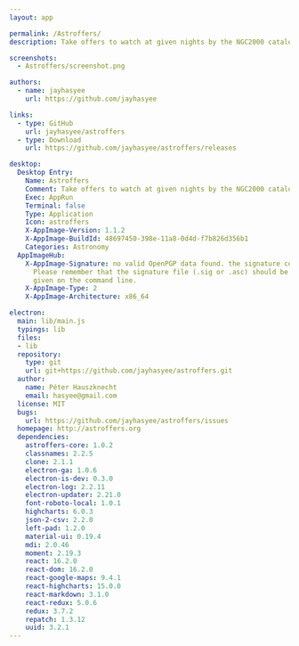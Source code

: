 ```yaml
---
layout: app

permalink: /Astroffers/
description: Take offers to watch at given nights by the NGC2000 catalog

screenshots:
  - Astroffers/screenshot.png

authors:
  - name: jayhasyee
    url: https://github.com/jayhasyee

links:
  - type: GitHub
    url: jayhasyee/astroffers
  - type: Download
    url: https://github.com/jayhasyee/astroffers/releases

desktop:
  Desktop Entry:
    Name: Astroffers
    Comment: Take offers to watch at given nights by the NGC2000 catalog
    Exec: AppRun
    Terminal: false
    Type: Application
    Icon: astroffers
    X-AppImage-Version: 1.1.2
    X-AppImage-BuildId: 48697450-398e-11a8-0d4d-f7b826d356b1
    Categories: Astronomy
  AppImageHub:
    X-AppImage-Signature: no valid OpenPGP data found. the signature could not be verified.
      Please remember that the signature file (.sig or .asc) should be the first file
      given on the command line.
    X-AppImage-Type: 2
    X-AppImage-Architecture: x86_64

electron:
  main: lib/main.js
  typings: lib
  files:
  - lib
  repository:
    type: git
    url: git+https://github.com/jayhasyee/astroffers.git
  author:
    name: Péter Hauszknecht
    email: hasyee@gmail.com
  license: MIT
  bugs:
    url: https://github.com/jayhasyee/astroffers/issues
  homepage: http://astroffers.org
  dependencies:
    astroffers-core: 1.0.2
    classnames: 2.2.5
    clone: 2.1.1
    electron-ga: 1.0.6
    electron-is-dev: 0.3.0
    electron-log: 2.2.11
    electron-updater: 2.21.0
    font-roboto-local: 1.0.1
    highcharts: 6.0.3
    json-2-csv: 2.2.0
    left-pad: 1.2.0
    material-ui: 0.19.4
    mdi: 2.0.46
    moment: 2.19.3
    react: 16.2.0
    react-dom: 16.2.0
    react-google-maps: 9.4.1
    react-highcharts: 15.0.0
    react-markdown: 3.1.0
    react-redux: 5.0.6
    redux: 3.7.2
    repatch: 1.3.12
    uuid: 3.2.1
---
```

